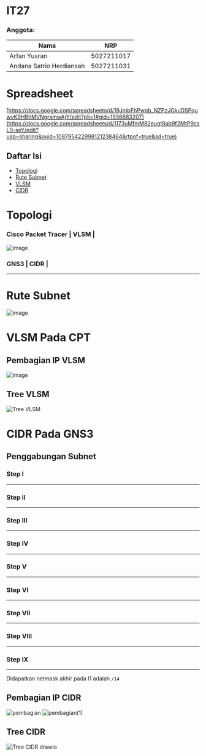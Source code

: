 # IT27
### Anggota: 
Nama | NRP 
--- | --- 
Arfan Yusran | 5027211017 
Andana Satrio Herdiansah | 5027211031

# Spreadsheet
[https://docs.google.com/spreadsheets/d/19JmbFhPwqb_NZPzJGkuDSPquwvK9HBtlMVNgrxmwAjY/edit?pli=1#gid=1936683207](https://docs.google.com/spreadsheets/d/1173uMfmM82eugt8ab9f2MtP9csL0-seY/edit?usp=sharing&ouid=108795422998121238464&rtpof=true&sd=true)

## Daftar Isi 
- [Topologi](#topologi)
- [Rute Subnet](#rute-subnet)
- [VLSM](#vlsm-pada-cpt)
- [CIDR](#cidr-pada-gns3)

# Topologi
### Cisco Packet Tracer | VLSM |
![image](https://github.com/jezz16/Jarkom-2023/assets/99706251/22973447-6711-44b3-aad7-46a2970e745a)


### GNS3 | CIDR |
---

# Rute Subnet
![image](https://github.com/jezz16/Jarkom-2023/assets/99706251/3a14fd38-6188-4ae1-83f5-2e9ea2f49539)


# VLSM Pada CPT 
## Pembagian IP VLSM
![image](https://github.com/jezz16/Jarkom-2023/assets/99706251/e1e3fefd-b471-4918-9f83-0e87c7cb7395)


## Tree VLSM
![Tree VLSM](https://github.com/jezz16/Jarkom-2023/assets/99706251/8c7a1cae-07ff-453f-9903-a11b7eb71d27)


# CIDR Pada GNS3
## Penggabungan Subnet 

### Step I
---

### Step II
---

### Step III
---

### Step IV
---

### Step V
---

### Step VI
---

### Step VII
---

### Step VIII
---

### Step IX
---

Didapatkan netmask akhir pada I1 adalah `/14`

## Pembagian IP CIDR
![pembagian](https://github.com/jezz16/Jarkom-2023/assets/113823539/e6a0fce6-1274-42e4-843a-f9b3c094939b)
![pembagian(1)](https://github.com/jezz16/Jarkom-2023/assets/113823539/bbbc3cb1-b1dd-4406-b3b2-ffecb088c8d9)



## Tree CIDR 
![Tree CIDR drawio](https://github.com/jezz16/Jarkom-2023/assets/113823539/0e78454b-40ca-4f8b-95d4-4838191c7124)
